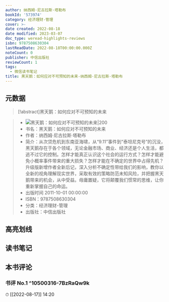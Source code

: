 ```yaml
---
author: 纳西姆·尼古拉斯·塔勒布
bookId: '573974'
category: 经济理财-管理
cover: >-
date created: 2022-08-18
date modified: 2023-03-07
doc_type: weread-highlights-reviews
isbn: 9787508630304
lastReadDate: 2022-08-18T00:00:00.000Z
noteCount: 0
publisher: 中信出版社
reviewCount: 1
tags:
  - 微信读书笔记
title: 黑天鹅：如何应对不可预知的未来-纳西姆·尼古拉斯·塔勒布
---
```


## 元数据

>[!abstract]黑天鹅：如何应对不可预知的未来

> - ![黑天鹅：如何应对不可预知的未来|200](https://wfqqreader-1252317822.image.myqcloud.com/cover/974/573974/t7_573974.jpg)
> - 书名：黑天鹅：如何应对不可预知的未来
> - 作者：纳西姆·尼古拉斯·塔勒布
> - 简介：从次贷危机到东南亚海啸，从“9.11”事件到“泰坦尼克号”的沉没，黑天鹅存在于各个领域，无论金融市场、商业、经济还是个人生活，都逃不过它的控制。怎样才能真正认识这个社会的运行方式？怎样才能避免小概率事件带来的重大损失？怎样才能在不确定的世界中占得先机？升级版新增作者全新后记，深入分析不确定性带给我们的影响，教你以全新的视角理解现实世界，采取有效的策略防范未知风险，并把握黑天鹅带来的机会，从中受益。毋庸置疑，它将颠覆我们惯常的思维，让你重新掌握自己的命运。
> - 出版时间 2011-10-01 00:00:00
> - ISBN：9787508630304
> - 分类：经济理财-管理
> - 出版社：中信出版社

## 高亮划线

## 读书笔记

## 本书评论

### 书评 No.1 ^10500316-7BzRaQw9k

⏱ [[2022-08-17]] 14:20
